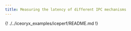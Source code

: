 ```yaml
---
title: Measuring the latency of different IPC mechanisms
---
```


{! ./../iceoryx_examples/iceperf/README.md !}
